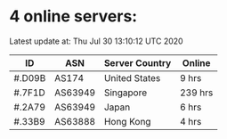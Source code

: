 # 4 online servers:

Latest update at: Thu Jul 30 13:10:12 UTC 2020

| ID | ASN | Server Country | Online |
| -- | --- | -------------- | ------ |
| #.D09B | AS174 | United States | 9 hrs |
| #.7F1D | AS63949 | Singapore | 239 hrs |
| #.2A79 | AS63949 | Japan | 6 hrs |
| #.33B9 | AS63888 | Hong Kong | 4 hrs |

